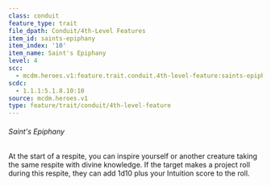 ```yaml
---
class: conduit
feature_type: trait
file_dpath: Conduit/4th-Level Features
item_id: saints-epiphany
item_index: '10'
item_name: Saint's Epiphany
level: 4
scc:
  - mcdm.heroes.v1:feature.trait.conduit.4th-level-feature:saints-epiphany
scdc:
  - 1.1.1:5.1.8.10:10
source: mcdm.heroes.v1
type: feature/trait/conduit/4th-level-feature
---
```


###### Saint's Epiphany

At the start of a respite, you can inspire yourself or another creature taking the same respite with divine knowledge. If the target makes a project roll during this respite, they can add 1d10 plus your Intuition score to the roll.

